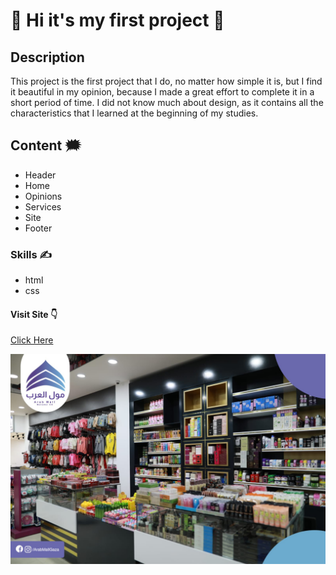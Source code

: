 # :star_struck: Hi it's my first project :star_struck:
## Description
This project is the first project that I do, no matter how simple it is, but I find it beautiful in my opinion, because I made a great effort to complete it in a short period of time. I did not know much about design, as it contains all the characteristics that I learned at the beginning of my studies.
## Content :right_anger_bubble:
* Header
* Home
* Opinions
* Services
* Site
* Footer
### Skills :writing_hand:
* html 
* css 
#### Visit Site :point_down:
[Click Here](https://salamalshaer.github.io/project/) 


![](img/6Ci67.jpeg)
